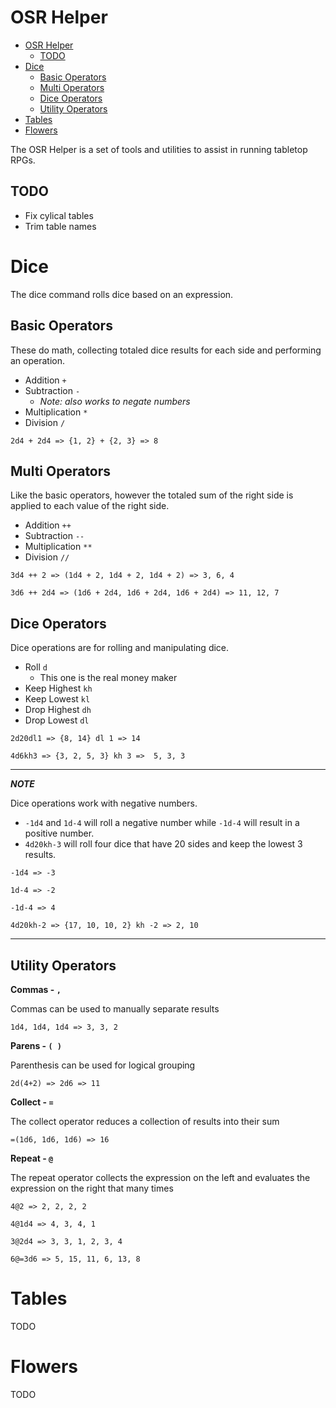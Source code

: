 # OSR Helper

- [OSR Helper](#osr-helper)
	- [TODO](#todo)
- [Dice](#dice)
	- [Basic Operators](#basic-operators)
	- [Multi Operators](#multi-operators)
	- [Dice Operators](#dice-operators)
	- [Utility Operators](#utility-operators)
- [Tables](#tables)
- [Flowers](#flowers)

The OSR Helper is a set of tools and utilities to assist in running tabletop RPGs.

## TODO

- Fix cylical tables
- Trim table names


# Dice
The dice command rolls dice based on an expression.

## Basic Operators
These do math, collecting totaled dice results for each side and performing an operation.
- Addition `+`
- Subtraction `-` 
  - *Note: also works to negate numbers*
- Multiplication `*`
- Division `/`

```
2d4 + 2d4 => {1, 2} + {2, 3} => 8
```

## Multi Operators
Like the basic operators, however the totaled sum of the right side is applied to each value of the right side.
- Addition `++`
- Subtraction `--`
- Multiplication `**`
- Division `//`

```
3d4 ++ 2 => (1d4 + 2, 1d4 + 2, 1d4 + 2) => 3, 6, 4

3d6 ++ 2d4 => (1d6 + 2d4, 1d6 + 2d4, 1d6 + 2d4) => 11, 12, 7
```

## Dice Operators
Dice operations are for rolling and manipulating dice.
- Roll `d`
  - This one is the real money maker
- Keep Highest `kh`
- Keep Lowest `kl`
- Drop Highest `dh`
- Drop Lowest `dl`

```
2d20dl1 => {8, 14} dl 1 => 14

4d6kh3 => {3, 2, 5, 3} kh 3 =>  5, 3, 3
```

---

***NOTE***

Dice operations work with negative numbers.

- `-1d4` and `1d-4` will roll a negative number while `-1d-4` will result in a positive number.
- `4d20kh-3` will roll four dice that have 20 sides and keep the lowest 3 results.

```
-1d4 => -3

1d-4 => -2

-1d-4 => 4

4d20kh-2 => {17, 10, 10, 2} kh -2 => 2, 10 
```

---

## Utility Operators
**Commas - `,`**

Commas can be used to manually separate results

```
1d4, 1d4, 1d4 => 3, 3, 2
```

**Parens - `( )`**

Parenthesis can be used for logical grouping

```
2d(4+2) => 2d6 => 11
```

**Collect - `=`**

The collect operator reduces a collection of results into their sum

```
=(1d6, 1d6, 1d6) => 16
```

**Repeat - `@`**

The repeat operator collects the expression on the left and evaluates the expression on the right that many times

```
4@2 => 2, 2, 2, 2

4@1d4 => 4, 3, 4, 1

3@2d4 => 3, 3, 1, 2, 3, 4

6@=3d6 => 5, 15, 11, 6, 13, 8
```

# Tables

TODO

# Flowers

TODO